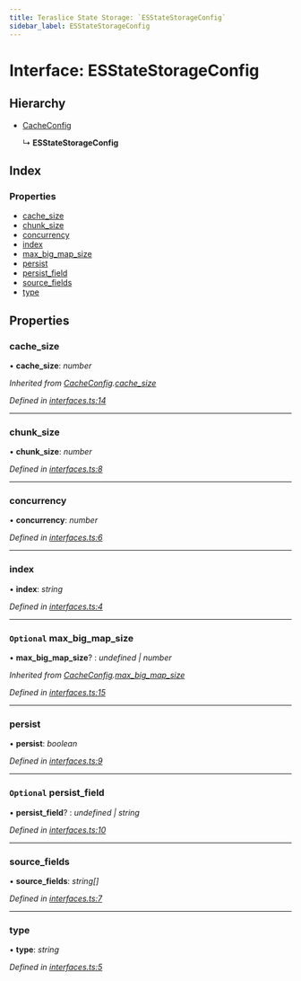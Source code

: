 ```yaml
---
title: Teraslice State Storage: `ESStateStorageConfig`
sidebar_label: ESStateStorageConfig
---
```


# Interface: ESStateStorageConfig

## Hierarchy

* [CacheConfig](cacheconfig.md)

  ↳ **ESStateStorageConfig**

## Index

### Properties

* [cache_size](esstatestorageconfig.md#cache_size)
* [chunk_size](esstatestorageconfig.md#chunk_size)
* [concurrency](esstatestorageconfig.md#concurrency)
* [index](esstatestorageconfig.md#index)
* [max_big_map_size](esstatestorageconfig.md#optional-max_big_map_size)
* [persist](esstatestorageconfig.md#persist)
* [persist_field](esstatestorageconfig.md#optional-persist_field)
* [source_fields](esstatestorageconfig.md#source_fields)
* [type](esstatestorageconfig.md#type)

## Properties

###  cache_size

• **cache_size**: *number*

*Inherited from [CacheConfig](cacheconfig.md).[cache_size](cacheconfig.md#cache_size)*

*Defined in [interfaces.ts:14](https://github.com/terascope/teraslice/blob/d8feecc03/packages/teraslice-state-storage/src/interfaces.ts#L14)*

___

###  chunk_size

• **chunk_size**: *number*

*Defined in [interfaces.ts:8](https://github.com/terascope/teraslice/blob/d8feecc03/packages/teraslice-state-storage/src/interfaces.ts#L8)*

___

###  concurrency

• **concurrency**: *number*

*Defined in [interfaces.ts:6](https://github.com/terascope/teraslice/blob/d8feecc03/packages/teraslice-state-storage/src/interfaces.ts#L6)*

___

###  index

• **index**: *string*

*Defined in [interfaces.ts:4](https://github.com/terascope/teraslice/blob/d8feecc03/packages/teraslice-state-storage/src/interfaces.ts#L4)*

___

### `Optional` max_big_map_size

• **max_big_map_size**? : *undefined | number*

*Inherited from [CacheConfig](cacheconfig.md).[max_big_map_size](cacheconfig.md#optional-max_big_map_size)*

*Defined in [interfaces.ts:15](https://github.com/terascope/teraslice/blob/d8feecc03/packages/teraslice-state-storage/src/interfaces.ts#L15)*

___

###  persist

• **persist**: *boolean*

*Defined in [interfaces.ts:9](https://github.com/terascope/teraslice/blob/d8feecc03/packages/teraslice-state-storage/src/interfaces.ts#L9)*

___

### `Optional` persist_field

• **persist_field**? : *undefined | string*

*Defined in [interfaces.ts:10](https://github.com/terascope/teraslice/blob/d8feecc03/packages/teraslice-state-storage/src/interfaces.ts#L10)*

___

###  source_fields

• **source_fields**: *string[]*

*Defined in [interfaces.ts:7](https://github.com/terascope/teraslice/blob/d8feecc03/packages/teraslice-state-storage/src/interfaces.ts#L7)*

___

###  type

• **type**: *string*

*Defined in [interfaces.ts:5](https://github.com/terascope/teraslice/blob/d8feecc03/packages/teraslice-state-storage/src/interfaces.ts#L5)*
